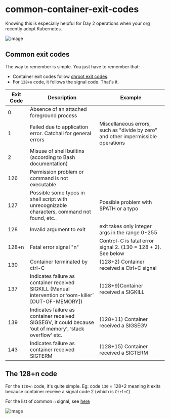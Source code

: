 # common-container-exit-codes

Knowing this is especially helpful for Day 2 operations when your org recently adopt Kubernetes.

![image](https://user-images.githubusercontent.com/627278/145432100-9071ff9a-9134-481e-8ee3-00db891ac3f9.png)


## Common exit codes

The way to remember is simple. You just have to remember that:

- Container exit codes follow [chroot exit codes](https://tldp.org/LDP/abs/html/exitcodes.html).
- For `128+n` code, it follows the signal code. That's it.


| Exit Code | Description                                                                                              | Example                                                                           |
|-----------|----------------------------------------------------------------------------------------------------------|-----------------------------------------------------------------------------------|
|     0     | Absence of an attached foreground process                                                                |                                                                                   |
|     1     | Failed due to application error. Catchall for general errors                                             | Miscellaneous errors, such as "divide by zero" and other impermissible operations |
|     2     | Misuse of shell builtins (according to Bash documentation)                                               |                                                                                   |
|    126    | Permission problem or command is not executable                                                          |                                                                                   |
|    127    | Possible some typos in shell script with unrecognizable characters, command not found, etc..             | Possible problem with $PATH or a typo                                             |
|    128    | Invalid argument to exit                                                                                 | exit takes only integer args in the range 0-255                                   |
|   128+n   | Fatal error signal "n"                                                                                   | Control-C is fatal error signal 2. (130 = 128 + 2). See below                     |
|    130    | Container terminated by ctrl-C                                                                           | (128+2) Container received a Ctrl+C signal                                                                                   |
|    137    | Indicates failure as container received SIGKILL (Manual intervention or ‘oom-killer’ [OUT-OF-MEMORY])    | (128+9)Container received a SIGKILL                                               |
|    139    | Indicates failure as container received SIGSEGV, It could because ‘out of memory’, ‘stack overflow’ etc. | (128+11) Container received a SIGSEGV                                             |
|    143    | Indicates failure as container received SIGTERM                                                          | (128+15) Container received a SIGTERM                                             |

## The 128+n code

For the `128+n` code, it's quite simple. Eg: code `130` = 128+2 meaning it exits because container receive a signal code 2 (which is `Ctrl+C`)

For the list of common `n` signal, see [here](https://www.man7.org/linux/man-pages/man7/signal.7.html)

![image](https://user-images.githubusercontent.com/627278/145429500-e9d7ca8e-8929-4283-8b79-a1af8043f3c4.png)

